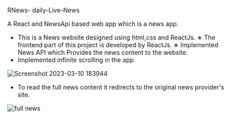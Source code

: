 RNews- daily-Live-News

A React and NewsApi based web app which is a news app.

* This is a News website designed using html,css and ReactJs.
∗ The frontend part of this project is developed by ReactJs.
∗ Implemented News API which Provides the news content to the website.
* Implemented infinite scrolling in the app.


![Screenshot 2023-03-10 183944](https://user-images.githubusercontent.com/87107030/224325495-bdbeae72-674f-4051-8dc0-87702726885e.png)







* To read the full news content it redirects to the original news provider's site.


![full news](https://user-images.githubusercontent.com/87107030/224326481-c6e56dd9-6ef9-4b15-a176-8df031803462.png)
